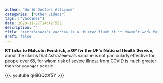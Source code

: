 ```yaml
---
author: "World Doctors Alliance"
categories: ["Other videos"]
tags: ["Vaccines"]
date: 2020-11-27T14:42:55Z
description: ""
title: "AstraZeneca’s vaccine is a ‘busted flush if it doesn’t work for elderly'"
draft: false
---
```


**RT talks to Malcolm Kendrick, a GP for the UK's National Health Service**, about the claims that AstraZeneca’s vaccine is not particularly effective for people over 65, for whom risk of severe illness from COVID is much greater than for younger people.  

{{< youtube qHiIGQzzf5Y >}}

